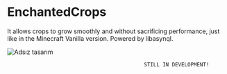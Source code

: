 # EnchantedCrops
It allows crops to grow smoothly and without sacrificing performance, just like in the Minecraft Vanilla version. Powered by libasynql.

![Adsız tasarım](https://github.com/user-attachments/assets/781ef63e-70fc-40a5-b39a-37301eb69e71)

                                                STILL IN DEVELOPMENT!

